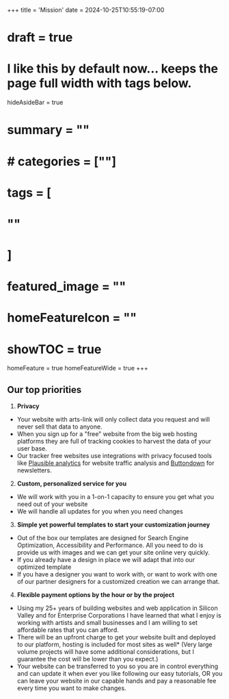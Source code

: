 +++
title = 'Mission'
date = 2024-10-25T10:55:19-07:00
# draft = true
# I like this by default now... keeps the page full width with tags below.
hideAsideBar = true
# summary = ""
# # categories = [""]
# tags = [
  # ""
  # ]
# featured_image = ""
# homeFeatureIcon = ""
# showTOC = true
homeFeature = true
homeFeatureWide = true
+++

## Our top priorities

1. **Privacy**
  - Your website with arts-link will only collect data you request and will never sell that data to anyone.
  - When you sign up for a "free" website from the big web hosting platforms they are full of tracking cookies to harvest the data of your user base.
  - Our tracker free websites use integrations with privacy focused tools like [Plausible analytics](https://www.plausible.io) for website traffic analysis and [Buttondown](https://buttondown.email) for newsletters.
2. **Custom, personalized service for you**
  - We will work with you in a 1-on-1 capacity to ensure you get what you need out of your website
  - We will handle all updates for you when you need changes
3. **Simple yet powerful templates to start your customization journey**
  - Out of the box our templates are designed for Search Engine Optimization, Accessibility and Performance. All you need to do is provide us with images and we can get your site online very quickly.
  - If you already have a design in place we will adapt that into our optimized template
  - If you have a designer you want to work with, or want to work with one of our partner designers for a customized creation we can arrange that.
4. **Flexible payment options by the hour or by the project**
  - Using my 25+ years of building websites and web application in Silicon Valley and for Enterprise Corporations I have learned that what I enjoy is working with artists and small businesses and I am willing to set affordable rates that you can afford.
  - There will be an upfront charge to get your website built and deployed to our platform, hosting is included for most sites as well* (Very large volume projects will have some additional considerations, but I guarantee the cost will be lower than you expect.)
  - Your website can be transferred to you so you are in control everything and can update it when ever you like following our easy tutorials, OR you can leave your website in our capable hands and pay a reasonable fee every time you want to make changes.
<!--more-->
